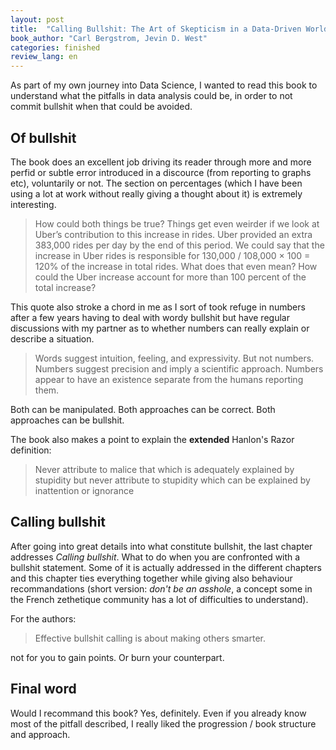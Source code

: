 ```yaml
---
layout: post
title:  "Calling Bullshit: The Art of Skepticism in a Data-Driven World (Carl Bergstrom, Jevin D. West)"
book_author: "Carl Bergstrom, Jevin D. West"
categories: finished
review_lang: en
---
```


As part of my own journey into Data Science, I wanted to read this book to understand what the pitfalls in data analysis could be, in order to not commit bullshit when that could be avoided.

## Of bullshit

The book does an excellent job driving its reader through more and more perfid or subtle error introduced in a discource (from reporting to graphs etc), voluntarily or not. The section on percentages (which I have been using a lot at work without really giving a thought about it) is extremely interesting.

> How could both things be true? Things get even weirder if we look at Uber’s contribution to this increase in rides. Uber provided an extra 383,000 rides per day by the end of this period. We could say that the increase in Uber rides is responsible for 130,000 / 108,000 × 100 = 120% of the increase in total rides. What does that even mean? How could the Uber increase account for more than 100 percent of the total increase?

This quote also stroke a chord in me as I sort of took refuge in numbers after a few years having to deal with wordy bullshit but have regular discussions with my partner as to whether numbers can really explain or describe a situation.

> Words suggest intuition, feeling, and expressivity. But not numbers. Numbers suggest precision and imply a scientific approach. Numbers appear to have an existence separate from the humans reporting them.

Both can be manipulated. Both approaches can be correct. Both approaches can be bullshit.

The book also makes a point to explain the **extended** Hanlon's Razor definition:

> Never attribute to malice that which is adequately explained by stupidity but never attribute to stupidity which can be explained by inattention or ignorance

## Calling bullshit

After going into great details into what constitute bullshit, the last chapter addresses *Calling bullshit*. What to do when you are confronted with a bullshit statement. Some of it is actually addressed in the different chapters and this chapter ties everything together while giving also behaviour recommandations (short version: *don't be an asshole*, a concept some in the French zethetique community has a lot of difficulties to understand).

For the authors:

> Effective bullshit calling is about making others smarter.

not for you to gain points. Or burn your counterpart.

## Final word

Would I recommand this book? Yes, definitely. Even if you already know most of the pitfall described, I really liked the progression / book structure and approach.

